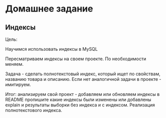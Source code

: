 # Домашнее задание
## Индексы
Цель:

Научимся использовать индексы в MySQL

Пересматриваем индексы на своем проекте. По необходимости меняем.

Задача - сделать полнотекстовый индекс, который ищет по свойствам, названию товара и описанию. Если нет аналогичной задачи в проекте - имитируем.

Итог: анализируем свой проект - добавляем или обновляем индексы
в README пропишите какие индексы были изменены или добавлены
explain и результаты выборки без индекса и с индексом. 
Реализация полнотекстового индекса.
